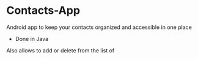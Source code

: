 # Contacts-App

Android app to keep your contacts organized and accessible in one place

- Done in Java

Also allows to add or delete from the list of 




















